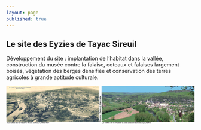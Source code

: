 ```yaml
---
layout: page
published: true
---
```


## Le site des Eyzies de Tayac Sireuil
Développement du site : implantation de l’habitat dans la vallée, construction du musée contre la falaise, coteaux et falaises largement boisés, végétation des berges densifiée et conservation des terres agricoles à grande aptitude culturale.

![](/data/images/9/histoire/9_HISTOIRE_POPCP8.jpg)
